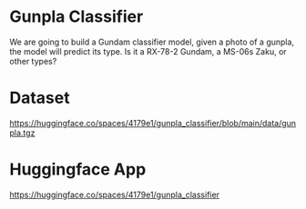 # Gunpla Classifier

We are going to build a Gundam classifier model, given a photo of a gunpla, the model will predict its type. Is it a RX-78-2 Gundam, a MS-06s Zaku, or other types?

# Dataset

https://huggingface.co/spaces/4179e1/gunpla_classifier/blob/main/data/gunpla.tgz

# Huggingface App

https://huggingface.co/spaces/4179e1/gunpla_classifier
